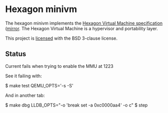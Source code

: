 
# Hexagon minivm

The hexagon minivm implements the
[Hexagon Virtual Machine specification](https://docs.qualcomm.com/bundle/publicresource/80-NB419-3_REV_A_Hexagin_Virtual_Machine_Specification.pdf) ([mirror](https://archive.is/yzlri).
The Hexagon Virtual Machine is a hypervisor and portability layer.

This project is [licensed](LICENSE) with the BSD 3-clause license.

## Status

Current fails when trying to enable the MMU at 1223

See it failing with:

$ make test QEMU_OPTS='-s -S'

And in another tab:

$ make dbg LLDB_OPTS="-o 'break set -a 0xc0000aa4' -o c"
$ step
